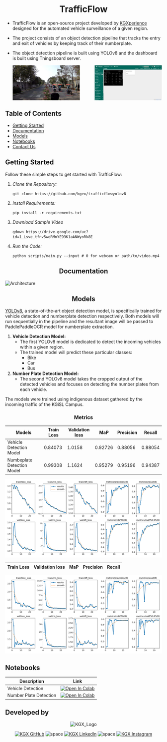 # <div align="center">TrafficFlow</div> 

* TrafficFlow is an open-source project developed by [KGXperience](https://kgx.nivu.me) designed for the automated vehicle surveillance of a given region. 
* The project consists of an object detection pipeline that tracks the entry and exit of vehicles by keeping track of their numberplate.
* The object detection pipeline is built using YOLOv8 and the dashboard is built using Thingsboard server.
 

   <div style="display: flex; justify-content: space-between;">
      <img src="https://github.com/kgex/trafficflowyolov8/blob/5aeb7fb1502605762303f4af2d4a70e2287352bb/assets/sample_image.png" alt="Left Image" style="width: 45%;">
      <img src="https://github.com/kgex/trafficflowyolov8/blob/5aeb7fb1502605762303f4af2d4a70e2287352bb/assets/Screenshot%202024-01-23%20184317.png" alt="Right Image" style="width: 45%;">
   </div>

## Table of Contents
- [Getting Started](#getting-started)
- [Documentation](#documentaion)
- [Models](#models)
- [Notebooks](#notebooks)
- [Contact Us](#developed-by)


## Getting Started

Follow these simple steps to get started with TrafficFlow:

1. *Clone the Repository:* 
   ```
   git clone https://github.com/kgex/trafficflowyolov8
   ```
2. *Install Requirements:*
   ```
   pip install -r requirements.txt
   ```
3. *Download Sample Video*
   ```
   gdown https://drive.google.com/uc?id=1_Lsve_tfnv5weRMnYE93K1aANWyoRk8E
   ```
4. *Run the Code:*
   ```
   python scripts/main.py --input # 0 for webcam or path/to/video.mp4
   ```

## <div align="center">Documentation</div>


![Architecture](https://github.com/kgex/trafficflowyolov8/assets/83204531/ea5dfe51-8483-46f6-8eb9-0256a6f491fe)


## <div align="center">Models</div> 

 [YOLOv8](https://github.com/ultralytics/ultralytics), a state-of-the-art object detection model, is specifically trained for vehicle detection and numberplate detection respectively. Both models will run sequentially in the pipeline and the resultant image will be passed to PaddlePaddleOCR model for numberplate extraction.

1. **Vehicle Detection Model:**
    - The first YOLOv8 model is dedicated to detect the incoming vehicles within a given region.
    - The trained model will predict these particular classes:
      * Bike
      * Car
      * Bus
2. **Number Plate Detection Model:**
    - The second YOLOv8 model takes the cropped output of the detected vehicles and focuses on detecting the number plates from each vehicle.
 
The models were trained using indigenous dataset gathered by the incoming traffic of the KGiSL Campus.

### <div align="center">Metrics</div>

   
   |   Models   | Train Loss | Validation loss |    MaP     | Precision |  Recall  |
   |------------|------------|-----------------|------------|-----------|----------|
   |   Vehicle Detection Model        |  0.84073   |      1.0158     |   0.92726  |  0.88056  | 0.88054  |
   |Numbeplate Detection Model  |  0.99308   |      1.1624     |   0.95279   |  0.95196  |  0.94387   |


   ![Vehicle_model_metrics](https://github.com/kgex/trafficflowyolov8/blob/7a4392e7b8611efc53cd71b22b46ff2937c1a364/assets/vehicle_dataset_metrics.png)





   | Train Loss | Validation loss |    MaP      | Precision |  Recall    |
   |------------|-----------------|-------------|-----------|------------|
   

   ![Numberplate_model_metrics](https://github.com/kgex/trafficflowyolov8/blob/7a4392e7b8611efc53cd71b22b46ff2937c1a364/assets/numberplate_model_metrics.png)


## Notebooks


| **Description**         | **Link**           |
|-------------------------|--------------------|
|  Vehicle Detection      | <a href="https://colab.research.google.com/drive/1GKBfgJgSN4GaUiJBrRYfB95wKsbeqtdG?usp=sharing"><img src="https://colab.research.google.com/assets/colab-badge.svg" alt="Open In Colab"></a>      |
|  Number Plate Detection | <a href="https://colab.research.google.com/drive/1-VDVWyfE80405bOSMJnc0fYwJBDfaeOM?usp=sharing"><img src="https://colab.research.google.com/assets/colab-badge.svg" alt="Open In Colab"></a>        |


## Developed by 
<p align="center">
  <img src="https://github.com/kgex/trafficflowyolov8/assets/83204531/ad252a50-f3b9-4960-807e-5b52b679c656" alt="KGX_Logo" width = 100 height = 54>
</p>
<div align="center">
  <a href="https://github.com/kgex"><img src="https://github.com/ultralytics/assets/raw/main/social/logo-social-github.png" width="2%" alt="KGX GitHub"></a>
  <img src="https://github.com/ultralytics/assets/raw/main/social/logo-transparent.png" width="2%" alt="space">
  <a href="https://www.linkedin.com/company/kgx/"><img src="https://github.com/ultralytics/assets/raw/main/social/logo-social-linkedin.png" width="2%" alt="KGX LinkedIn"></a>
  <img src="https://github.com/ultralytics/assets/raw/main/social/logo-transparent.png" width="2%" alt="space">
  <a href="https://www.instagram.com/kgxperience/"><img src="https://github.com/ultralytics/assets/raw/main/social/logo-social-instagram.png" width="2%" alt="KGX Instagram"></a>

</div>
</div>
